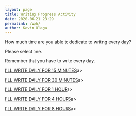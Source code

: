 ```yaml
--- 
layout: page
title: Writing Progress Activity
date: 2020-06-21 23:29
permalink: /wph/ 
author: Kevin Olega 
--- 
```

How much time are you able to dedicate to writing every day?

Please select one.

Remember that you have to write every day.

<a href="https://callcentertrainingtips.com/wp15m/" class="button focus">I'LL WRITE DAILY FOR 15 MINUTES</a>a>

<a href="https://callcentertrainingtips.com/wp30m" class="button focus">I'LL WRITE DAILY FOR 30 MINUTES</a>a>

<a href="https://callcentertrainingtips.com/wp1hr" class="button focus">I'LL WRITE DAILY FOR 1 HOUR</a>a>

<a href="https://callcentertrainingtips.com/wp4hr" class="button focus">I'LL WRITE DAILY FOR 4 HOURS</a>a>

<a href="https://callcentertrainingtips.com/wp8hr" class="button focus">I'LL WRITE DAILY FOR 8 HOURS</a>a>